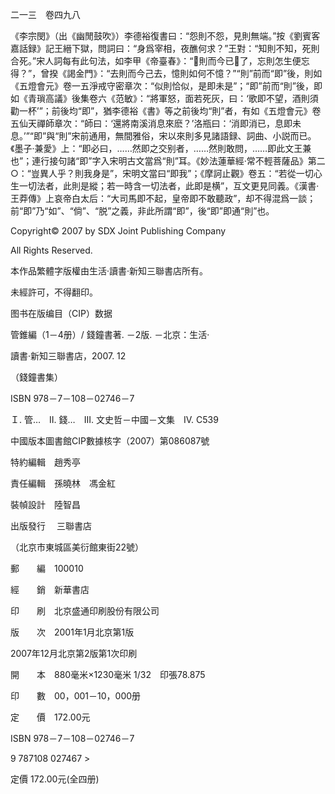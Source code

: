 二一三　卷四九八

《李宗閔》（出《幽閒鼓吹》）李德裕復書曰：“怨則不怨，見則無端。”按《劉賓客嘉話録》記王縉下獄，問詞曰：“身爲宰相，夜醮何求？”王對：“知則不知，死則合死。”宋人詞每有此句法，如李甲《帝臺春》：“𢬵則而今已𢬵了，忘則怎生便忘得？”，曾揆《謁金門》：“去則而今己去，憶則如何不憶？”“則”前而“即”後，則如《五燈會元》卷一五淨戒守密章次：“似則恰似，是即未是”；“即”前而“則”後，即如《青瑣高議》後集卷六《范敏》：“將軍怒，面若死灰，曰：‘歌即不望，酒則須勸一杯’”；前後均“即”，猶李德裕《書》等之前後均“則”者，有如《五燈會元》卷五仙天禪師章次：“師曰：‘還將南溪消息來麽？’洛瓶曰：‘消即消已，息即未息。’”“即”與“則”宋前通用，無間雅俗，宋以來則多見諸語録、詞曲、小説而已。《墨子·兼愛》上：“即必曰，……然即之交别者，……然則敢問，……即此文王兼也”；連行接句諸“即”字入宋明古文當爲“則”耳。《妙法蓮華經·常不輕菩薩品》第二○：“豈異人乎？則我身是”，宋明文當曰“即我”；《摩訶止觀》卷五：“若從一切心生一切法者，此則是縱；若一時含一切法者，此即是横”，互文更見同義。《漢書·王莽傳》上哀帝白太后：“大司馬即不起，皇帝即不敢聽政”，却不得混爲一談；前“即”乃“如”、“倘”、“脱”之義，非此所謂“即”，後“即”即通“則”也。







Copyright© 2007 by SDX Joint Publishing Company

All Rights Reserved.

本作品繁體字版權由生活·讀書·新知三聯書店所有。

未經許可，不得翻印。





图书在版编目（CIP）数据

管錐編（1－4册）/ 錢鐘書著. －2版. －北京：生活·

讀書·新知三聯書店，2007. 12

（錢鐘書集）

ISBN 978－7－108－02746－7

Ｉ. 管…　II. 錢…　III. 文史哲－中國－文集　IV. C539

中國版本圖書館CIP數據核字（2007）第086087號

















特約編輯　趙秀亭

責任編輯　孫曉林　馮金紅

裝幀設計　陸智昌

出版發行　 三聯書店

（北京市東城區美衍館東街22號）

郵　　編　100010

經　　銷　新華書店

印　　刷　北京盛通印刷股份有限公司

版　　次　2001年1月北京第1版

2007年12月北京第2版第1次印刷

開　　本　880毫米×1230毫米 1/32　印張78.875

印　　數　00，001－10，000册

定　　價　172.00元




































































ISBN 978－7－108－02746－7









9  787108 027467 >

定價 172.00元(全四册)